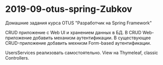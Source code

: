 # 2019-09-otus-spring-Zubkov
Домашние задания курса OTUS "Разработчик на Spring Framework"

CRUD приложение с Web UI и хранением данных в БД.
В CRUD Web-приложение добавить механизм аутентификации.
В существующее CRUD-приложение добавить мехнизм Form-based аутентификации.

UsersServices реализовать самостоятельно.
View на Thymeleaf, classic Controllers.